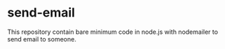 # send-email
This repository contain bare minimum code in node.js with nodemailer to send email to someone.
